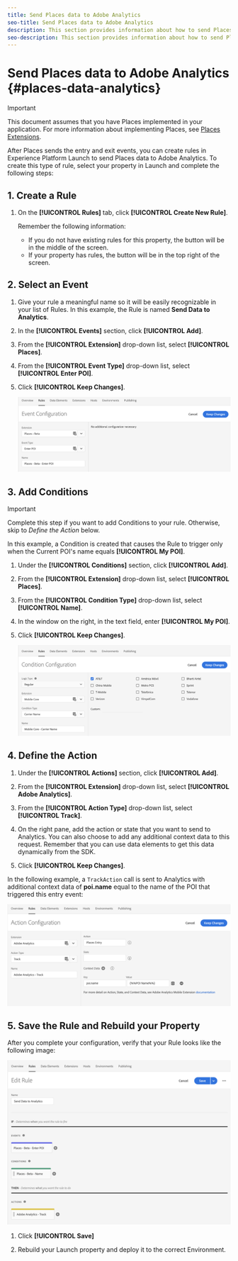 ```yaml
---
title: Send Places data to Adobe Analytics
seo-title: Send Places data to Adobe Analytics
description: This section provides information about how to send Places data to Analytics.
seo-description: This section provides information about how to send Places data to Analytics. 
---
```


# Send Places data to Adobe Analytics {#places-data-analytics}


>[!IMPORTANT]
>
>This document assumes that you have Places implemented in your application. For more information about implementing Places, see [Places Extensions](/help/places-ext-aep-sdks/places-extension/places-extension.md).

After Places sends the entry and exit events, you can create rules in Experience Platform Launch to send Places data to Adobe Analytics. To create this type of rule, select your property in Launch and complete the following steps:

## 1. Create a Rule

1. On the **[!UICONTROL Rules]** tab, click **[!UICONTROL Create New Rule]**.

    Remember the following information:

    * If you do not have existing rules for this property, the button will be in the middle of the screen.
    * If your property has rules, the button will be in the top right of the screen.

## 2. Select an Event

1. Give your rule a meaningful name so it will be easily recognizable in your list of Rules. In this example, the Rule is named **Send Data to Analytics**.

2. In the **[!UICONTROL Events]** section, click **[!UICONTROL Add]**.

3. From the **[!UICONTROL Extension]** drop-down list, select **[!UICONTROL Places]**.

4. From the **[!UICONTROL Event Type]** drop-down list, select **[!UICONTROL Enter POI]**.

5. Click **[!UICONTROL Keep Changes]**.

   !["select an event"](/help/assets/pt-selectEvent.png)


## 3. Add Conditions

>[!IMPORTANT]
>
>Complete this step if you want to add Conditions to your rule. Otherwise, skip to *Define the Action* below.


In this example, a Condition is created that causes the Rule to trigger only when the Current POI's name equals **[!UICONTROL My POI]**.

1. Under the **[!UICONTROL Conditions]** section, click **[!UICONTROL Add]**.

2. From the **[!UICONTROL Extension]** drop-down list, select **[!UICONTROL Places]**.

3. From the **[!UICONTROL Condition Type]** drop-down list, select **[!UICONTROL Name]**.

4. In the window on the right, in the text field, enter **[!UICONTROL My POI]**.

5. Click **[!UICONTROL Keep Changes]**.

   !["set a condition"](/help/assets/ad-setCondition.png)


## 4. Define the Action

1. Under the **[!UICONTROL Actions]** section, click **[!UICONTROL Add]**.

2. From the **[!UICONTROL Extension]** drop-down list, select **[!UICONTROL Adobe Analytics]**.  

3. From the **[!UICONTROL Action Type]** drop-down list, select **[!UICONTROL Track]**.

4. On the right pane, add the action or state that you want to send to Analytics. You can also choose to add any additional context data to this request. Remember that you can use data elements to get this data dynamically from the SDK.

5. Click **[!UICONTROL Keep Changes]**.

In the following example, a `TrackAction` call is sent to Analytics with additional context data of **poi.name** equal to the name of the POI that triggered this entry event:

!["set an action"](/help/assets/pt-setAction.png)

## 5. Save the Rule and Rebuild your Property

After you complete your configuration, verify that your Rule looks like the following image:

!["rule is created"](/help/assets/pt-ruleComplete.png)


1. Click **[!UICONTROL Save]**

2. Rebuild your Launch property and deploy it to the correct Environment.

